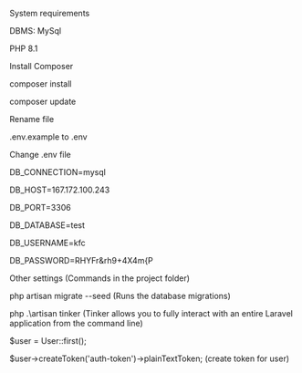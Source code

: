 System requirements

DBMS: MySql

PHP 8.1

Install Composer

composer install

composer update

Rename file

.env.example to .env

Change .env file

DB_CONNECTION=mysql

DB_HOST=167.172.100.243

DB_PORT=3306

DB_DATABASE=test

DB_USERNAME=kfc

DB_PASSWORD=RHYFr&rh9+4X4m{P

Other settings (Commands in the project folder)

php artisan migrate --seed (Runs the database migrations)

php .\artisan tinker (Tinker allows you to fully interact with an entire Laravel application from the command line)

$user = User::first();

$user->createToken('auth-token')->plainTextToken; (create token for user)
